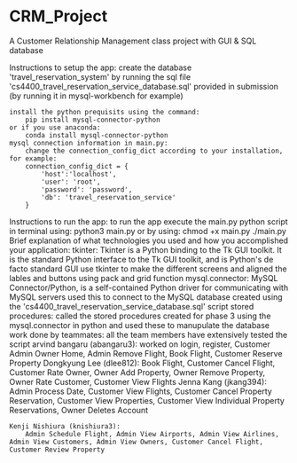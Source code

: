# CRM_Project
A Customer Relationship Management class project with GUI &amp; SQL database

Instructions to setup the app:
    create the database 'travel_reservation_system' by running the 
    sql file 'cs4400_travel_reservation_service_database.sql' provided in submission
    (by running it in mysql-workbench for example)

    install the python prequisits using the command:
        pip install mysql-connector-python 
    or if you use anaconda:
        conda install mysql-connector-python
    mysql connection information in main.py:
        change the connection_config_dict according to your installation, for example:
        connection_config_dict = {
            'host':'localhost',
            'user': 'root',
            'password': 'password',
            'db': 'travel_reservation_service'
        }

Instructions to run the app:
    to run the app execute the main.py python script in terminal
    using:
        python3 main.py
    or by using:
        chmod +x main.py
        ./main.py
Brief explanation of what technologies you used and how you accomplished your application:
    tkinter: Tkinter is a Python binding to the Tk GUI toolkit.
    It is the standard Python interface to the Tk GUI toolkit, and is Python's de facto standard GUI
    use tkinter to make the different screens and aligned the lables and buttons using pack and grid
    function
    mysql.connector: MySQL Connector/Python, is a self-contained Python driver for communicating with MySQL servers
    used this to connect to the MySQL database created using the 'cs4400_travel_reservation_service_database.sql' script
    stored procedures: called the stored procedures created for phase 3 using the mysql.connector in python and 
    used these to manupulate the database
work done by teammates:
    all the team members have extensively tested the script 
    arvind bangaru (abangaru3):
        worked on login, register, Customer Admin Owner Home, Admin Remove Flight, Book Flight, Customer Reserve Property
    Dongkyung Lee (dlee812):
        Book Flight, Customer Cancel Flight, Customer Rate Owner, Owner Add Property, Owner Remove Property, Owner Rate Customer, Customer View Flights
    Jenna Kang (jkang394):
        Admin Process Date, Customer View Flights, Customer Cancel Property Reservation, Customer View Properties, Customer View Individual Property Reservations, Owner Deletes Account

    Kenji Nishiura (knishiura3):
        Admin Schedule Flight, Admin View Airports, Admin View Airlines, Admin View Customers, Admin View Owners, Customer Cancel Flight, Customer Review Property
